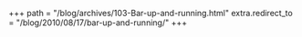 +++
path = "/blog/archives/103-Bar-up-and-running.html"
extra.redirect_to = "/blog/2010/08/17/bar-up-and-running/"
+++
